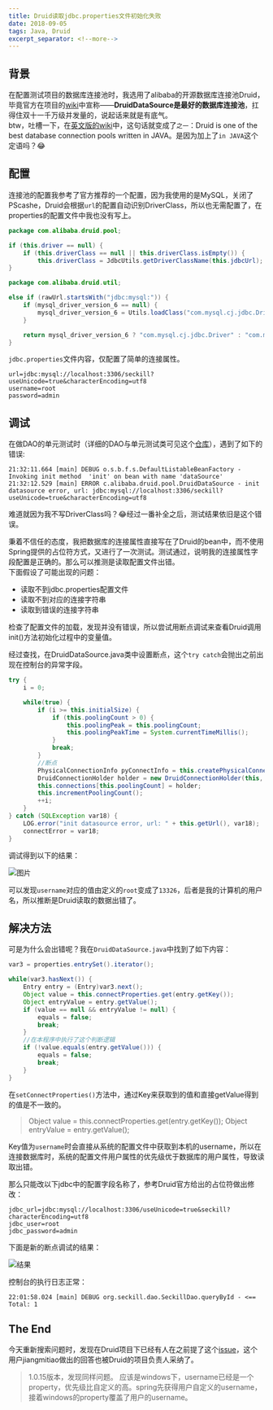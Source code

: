 ```yaml
---
title: Druid读取jdbc.properties文件初始化失败
date: 2018-09-05 
tags: Java, Druid
excerpt_separator: <!--more-->
---
```

## 背景
在配置测试项目的数据库连接池时，我选用了alibaba的开源数据库连接池Druid，毕竟官方在项目的[wiki](https://github.com/alibaba/druid/wiki/%E9%A6%96%E9%A1%B5)中宣称——**DruidDataSource是最好的数据库连接池**，扛得住双十一千万级并发量的，说起话来就是有底气。  
btw，吐槽一下，在[英文版的wiki](https://github.com/alibaba/druid/wiki/FAQ)中，这句话就变成了`之一`：Druid is one of the best database connection pools written in JAVA。是因为加上了`in JAVA`这个定语吗？:joy:
<!--more-->

## 配置
连接池的配置我参考了官方推荐的一个配置，因为我使用的是MySQL，关闭了PScashe，Druid会根据`url`的配置自动识别DriverClass，所以也无需配置了，在properties的配置文件中我也没有写上。
```Java
package com.alibaba.druid.pool;

if (this.driver == null) {
    if (this.driverClass == null || this.driverClass.isEmpty()) {
        this.driverClass = JdbcUtils.getDriverClassName(this.jdbcUrl);
}
```
```Java
package com.alibaba.druid.util;

else if (rawUrl.startsWith("jdbc:mysql:")) {
	if (mysql_driver_version_6 == null) {
		mysql_driver_version_6 = Utils.loadClass("com.mysql.cj.jdbc.Driver") != null;
	}

	return mysql_driver_version_6 ? "com.mysql.cj.jdbc.Driver" : "com.mysql.jdbc.Driver";
} 
```
`jdbc.properties`文件内容，仅配置了简单的连接属性。
```properties
url=jdbc:mysql://localhost:3306/seckill?useUnicode=true&characterEncoding=utf8
username=root
password=admin
```
## 调试
在做DAO的单元测试时（详细的DAO与单元测试类可见这个[仓库](https://github.com/Kaka2y/seckill_realize)），遇到了如下的错误:
```
21:32:11.664 [main] DEBUG o.s.b.f.s.DefaultListableBeanFactory - Invoking init method  'init' on bean with name 'dataSource'
21:32:12.529 [main] ERROR c.alibaba.druid.pool.DruidDataSource - init datasource error, url: jdbc:mysql://localhost:3306/seckill?useUnicode=true&characterEncoding=utf8
```
难道就因为我不写DriverClass吗？:joy:经过一番补全之后，测试结果依旧是这个错误。  

秉着不信任的态度，我把数据库的连接属性直接写在了Druid的bean中，而不使用Spring提供的占位符方式，又进行了一次测试。测试通过，说明我的连接属性字段配置是正确的。那么可以推测是读取配置文件出错。  
下面假设了可能出现的问题：
- 读取不到jdbc.properties配置文件
- 读取不到对应的连接字符串
- 读取到错误的连接字符串

检查了配置文件的加载，发现并没有错误，所以尝试用断点调试来查看Druid调用init()方法初始化过程中的变量值。  

经过查找，在DruidDataSource.java类中设置断点，这个`try catch`会抛出之前出现在控制台的异常字段。
```Java
try {
	i = 0;

	while(true) {
		if (i >= this.initialSize) {
			if (this.poolingCount > 0) {
				this.poolingPeak = this.poolingCount;
				this.poolingPeakTime = System.currentTimeMillis();
			}
			break;
		}
		//断点
		PhysicalConnectionInfo pyConnectInfo = this.createPhysicalConnection();
		DruidConnectionHolder holder = new DruidConnectionHolder(this, pyConnectInfo);
		this.connections[this.poolingCount] = holder;
		this.incrementPoolingCount();
		++i;
	}
} catch (SQLException var18) {
	LOG.error("init datasource error, url: " + this.getUrl(), var18);
	connectError = var18;
}
```
调试得到以下的结果：

![图片](http://t1.aixinxi.net/o_1cmp1g5b41km118hajdn1ju66qea.png-j.jpg)

可以发现`username`对应的值由定义的`root`变成了`13326`，后者是我的计算机的用户名，所以推断是Druid读取的数据出错了。

## 解决方法
可是为什么会出错呢？我在`DruidDataSource.java`中找到了如下内容：
```Java
var3 = properties.entrySet().iterator();

while(var3.hasNext()) {
	Entry entry = (Entry)var3.next();
	Object value = this.connectProperties.get(entry.getKey());
	Object entryValue = entry.getValue();
	if (value == null && entryValue != null) {
		equals = false;
		break;
	}
	//在本程序中执行了这个判断逻辑
	if (!value.equals(entry.getValue())) {
		equals = false;
		break;
	}
}
```
在`setConnectProperties()`方法中，通过Key来获取到的值和直接getValue得到的值是不一致的。
>Object value = this.connectProperties.get(entry.getKey());
Object entryValue = entry.getValue();

Key值为`username`时会直接从系统的配置文件中获取到本机的username，所以在连接数据库时，系统的配置文件用户属性的优先级优于数据库的用户属性，导致读取出错。  

那么只能改以下jdbc中的配置字段名称了，参考Druid官方给出的占位符做出修改：  
```properties
jdbc_url=jdbc:mysql://localhost:3306/useUnicode=true&seckill?characterEncoding=utf8
jdbc_user=root
jdbc_password=admin
```
下面是新的断点调试的结果：

![结果](http://t1.aixinxi.net/o_1cmp1hrv52ho12pi18eh1elql3fa.png-j.jpg)

控制台的执行日志正常：
```
22:01:58.024 [main] DEBUG org.seckill.dao.SeckillDao.queryById - <==      Total: 1
```
## The End
今天重新搜索问题时，发现在Druid项目下已经有人在之前提了这个[issue](https://github.com/alibaba/druid/issues/1415)，这个用户jiangmitiao做出的回答也被Druid的项目负责人采纳了。
>1.0.15版本，发现同样问题。
应该是windows下，username已经是一个property，优先级比自定义的高。spring先获得用户自定义的username，接着windows的property覆盖了用户的username。

